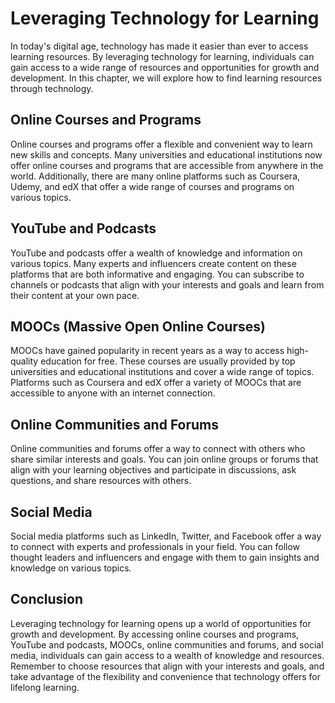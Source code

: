 Leveraging Technology for Learning
=========================================================================

In today's digital age, technology has made it easier than ever to access learning resources. By leveraging technology for learning, individuals can gain access to a wide range of resources and opportunities for growth and development. In this chapter, we will explore how to find learning resources through technology.

Online Courses and Programs
---------------------------

Online courses and programs offer a flexible and convenient way to learn new skills and concepts. Many universities and educational institutions now offer online courses and programs that are accessible from anywhere in the world. Additionally, there are many online platforms such as Coursera, Udemy, and edX that offer a wide range of courses and programs on various topics.

YouTube and Podcasts
--------------------

YouTube and podcasts offer a wealth of knowledge and information on various topics. Many experts and influencers create content on these platforms that are both informative and engaging. You can subscribe to channels or podcasts that align with your interests and goals and learn from their content at your own pace.

MOOCs (Massive Open Online Courses)
-----------------------------------

MOOCs have gained popularity in recent years as a way to access high-quality education for free. These courses are usually provided by top universities and educational institutions and cover a wide range of topics. Platforms such as Coursera and edX offer a variety of MOOCs that are accessible to anyone with an internet connection.

Online Communities and Forums
-----------------------------

Online communities and forums offer a way to connect with others who share similar interests and goals. You can join online groups or forums that align with your learning objectives and participate in discussions, ask questions, and share resources with others.

Social Media
------------

Social media platforms such as LinkedIn, Twitter, and Facebook offer a way to connect with experts and professionals in your field. You can follow thought leaders and influencers and engage with them to gain insights and knowledge on various topics.

Conclusion
----------

Leveraging technology for learning opens up a world of opportunities for growth and development. By accessing online courses and programs, YouTube and podcasts, MOOCs, online communities and forums, and social media, individuals can gain access to a wealth of knowledge and resources. Remember to choose resources that align with your interests and goals, and take advantage of the flexibility and convenience that technology offers for lifelong learning.
